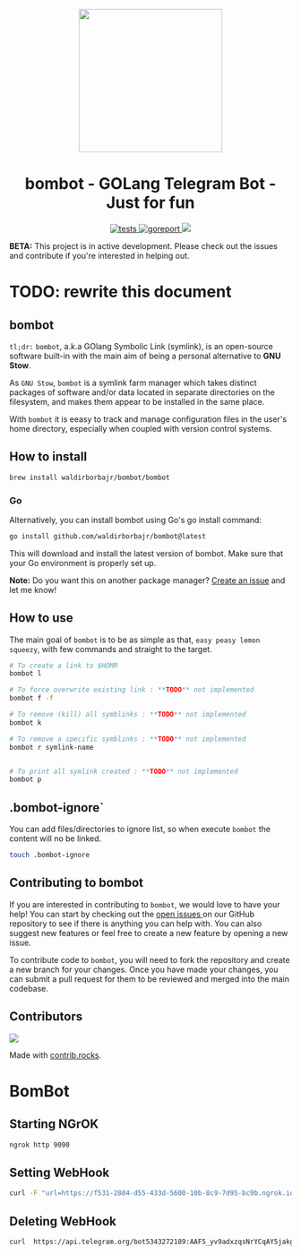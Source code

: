 <p align="center">
  <img width="256" height="256" src="./assets/bombot-log.png" />
</p>

<h1 align="center">bombot - GOLang Telegram Bot - Just for fun</h1>

<p align="center">
  <a href="https://github.com/waldirborbajr/bombot/actions/workflows/ci-cd.yaml">
    <img alt="tests" src="https://github.com/waldirborbajr/bombot/actions/workflows/ci-cd.yaml/badge.svg" />
  </a>
  <a href="https://goreportcard.com/report/github.com/waldirborbajr/bombot">
    <img alt="goreport" src="https://goreportcard.com/badge/github.com/waldirborbajr/bombot" />
  </a>
  <a href="https://opensource.org/licenses/MIT">
    <img src="https://img.shields.io/badge/License-MIT-yellow.svg" />
  </a>
</p>

**BETA:** This project is in active development. Please check out the issues and contribute if you're interested in helping out.

# TODO: rewrite this document

## bombot
`tl;dr:` `bombot`, a.k.a GOlang Symbolic Link (symlink), is an open-source software built-in with the main aim of being a personal alternative to **GNU Stow**.

As `GNU Stow`, `bombot` is a symlink farm manager which takes distinct packages of software and/or data located in separate directories on the filesystem, and makes them appear to be installed in the same place.

With `bombot` it is eeasy to track and manage configuration files in the user's home directory, especially when coupled with version control systems.

## How to install

```sh
brew install waldirborbajr/bombot/bombot
```

### Go

Alternatively, you can install bombot using Go's go install command:

```sh
go install github.com/waldirborbajr/bombot@latest
```

This will download and install the latest version of bombot. Make sure that your Go environment is properly set up.

**Note:** Do you want this on another package manager? [Create an issue](https://github.com/waldirborbajr/bombot/issues/new) and let me know!

## How to use

The main goal of `bombot` is to be as simple as that, `easy peasy lemon squeezy`, with few commands and straight to the target.

```sh
# To create a link to $HOMR
bombot l

# To force overwrite existing link : **TODO** not implemented
bombot f -f

# To remove (kill) all symblinks : **TODO** not implemented
bombot k

# To remove a specific symblinks : **TODO** not implemented
bombot r symlink-name


# To print all symlink created : **TODO** not implemented
bombot p
```

## .bombot-ignore`

You can add files/directories to ignore list, so when execute `bombot` the content will no be linked.

```sh
touch .bombot-ignore
```

## Contributing to bombot

If you are interested in contributing to `bombot`, we would love to have your help! You can start by checking out the [ open issues ](https://github.com/waldirborbajr/bombot/issues) on our GitHub repository to see if there is anything you can help with. You can also suggest new features or feel free to create a new feature by opening a new issue.

To contribute code to `bombot`, you will need to fork the repository and create a new branch for your changes. Once you have made your changes, you can submit a pull request for them to be reviewed and merged into the main codebase.

## Contributors

<a href="https://github.com/waldirborbajr/bombot/graphs/contributors">
  <img src="https://contrib.rocks/image?repo=waldirborbajr/bombot" />
</a>

Made with [contrib.rocks](https://contrib.rocks).


# BomBot

## Starting NGrOK

```sh
ngrok http 9090
```

## Setting WebHook

```sh
curl -F "url=https://f531-2804-d55-433d-5600-10b-8c9-7d95-bc9b.ngrok.io" https://api.telegram.org/bot5343272189:AAF5_yv9adxzqsNrYCqAY5jakgb4GqZFGBc/setWebhook
```

## Deleting WebHook

```sh
curl  https://api.telegram.org/bot5343272189:AAF5_yv9adxzqsNrYCqAY5jakgb4GqZFGBc/deleteWebhook
```
